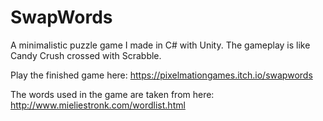 # SwapWords

A minimalistic puzzle game I made in C# with Unity. The gameplay is like Candy Crush crossed with Scrabble.

Play the finished game here: https://pixelmationgames.itch.io/swapwords

The words used in the game are taken from here: http://www.mieliestronk.com/wordlist.html
